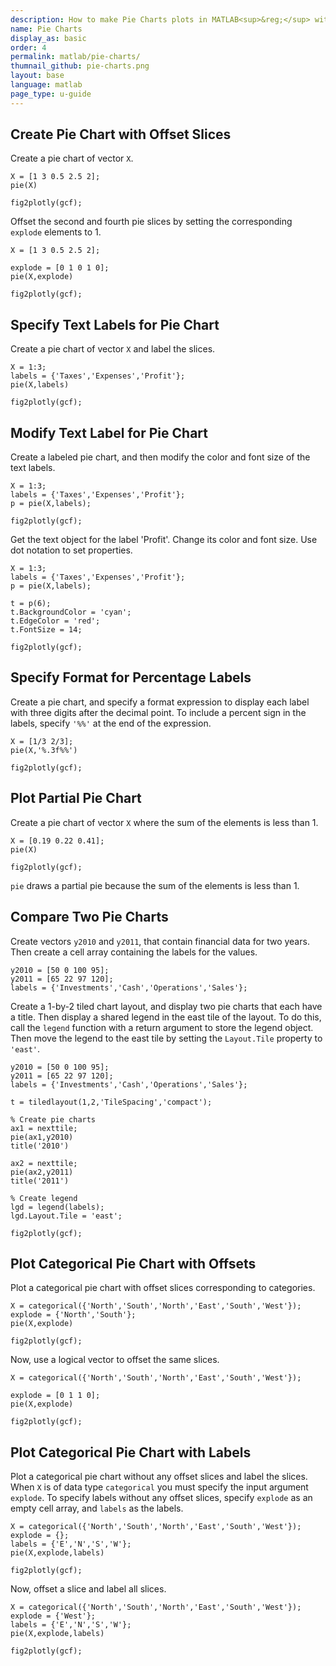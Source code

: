 ```yaml
---
description: How to make Pie Charts plots in MATLAB<sup>&reg;</sup> with Plotly.
name: Pie Charts
display_as: basic
order: 4
permalink: matlab/pie-charts/
thumnail_github: pie-charts.png
layout: base
language: matlab
page_type: u-guide
---
```


## Create Pie Chart with Offset Slices

Create a pie chart of vector `X`.

```{matlab}
X = [1 3 0.5 2.5 2];
pie(X)

fig2plotly(gcf);
```

Offset the second and fourth pie slices by setting the corresponding `explode` elements to 1.

```{matlab}
X = [1 3 0.5 2.5 2];

explode = [0 1 0 1 0];
pie(X,explode)

fig2plotly(gcf);
```



<!--------------------- EXAMPLE BREAK ------------------------->

## Specify Text Labels for Pie Chart

Create a pie chart of vector `X` and label the slices.

```{matlab}
X = 1:3;
labels = {'Taxes','Expenses','Profit'};
pie(X,labels)

fig2plotly(gcf);
```


<!--------------------- EXAMPLE BREAK ------------------------->

## Modify Text Label for Pie Chart

Create a labeled pie chart, and then modify the color and font size of the text labels.

```{matlab}
X = 1:3;
labels = {'Taxes','Expenses','Profit'};
p = pie(X,labels);

fig2plotly(gcf);
```


Get the text object for the label 'Profit'. Change its color and font size. Use dot notation to set properties.

```{matlab}
X = 1:3;
labels = {'Taxes','Expenses','Profit'};
p = pie(X,labels);

t = p(6);
t.BackgroundColor = 'cyan';
t.EdgeColor = 'red';
t.FontSize = 14;

fig2plotly(gcf);
```


<!--------------------- EXAMPLE BREAK ------------------------->

## Specify Format for Percentage Labels

Create a pie chart, and specify a format expression to display each label with three digits after the decimal point. To include a percent sign in the labels, specify `'%%'` at the end of the expression.

```{matlab}
X = [1/3 2/3];
pie(X,'%.3f%%')

fig2plotly(gcf);
```

<!--------------------- EXAMPLE  BREAK ------------------------->

## Plot Partial Pie Chart

Create a pie chart of vector `X` where the sum of the elements is less than 1.

```{matlab}
X = [0.19 0.22 0.41];
pie(X)

fig2plotly(gcf);
```

`pie` draws a partial pie because the sum of the elements is less than 1.


<!--------------------- EXAMPLE BREAK ------------------------->

## Compare Two Pie Charts

Create vectors `y2010` and `y2011`, that contain financial data for two years. Then create a cell array containing the labels for the values.

```{matlab}
y2010 = [50 0 100 95];
y2011 = [65 22 97 120];
labels = {'Investments','Cash','Operations','Sales'};
```

Create a 1-by-2 tiled chart layout, and display two pie charts that each have a title. Then display a shared legend in the east tile of the layout. To do this, call the `legend` function with a return argument to store the legend object. Then move the legend to the east tile by setting the `Layout.Tile` property to `'east'`.

```{matlab}
y2010 = [50 0 100 95];
y2011 = [65 22 97 120];
labels = {'Investments','Cash','Operations','Sales'};

t = tiledlayout(1,2,'TileSpacing','compact');

% Create pie charts
ax1 = nexttile;
pie(ax1,y2010)
title('2010')

ax2 = nexttile;
pie(ax2,y2011)
title('2011')

% Create legend
lgd = legend(labels);
lgd.Layout.Tile = 'east';

fig2plotly(gcf);
```


<!--------------------- EXAMPLE BREAK ------------------------->

## Plot Categorical Pie Chart with Offsets

Plot a categorical pie chart with offset slices corresponding to categories.

```{matlab}
X = categorical({'North','South','North','East','South','West'});
explode = {'North','South'};
pie(X,explode)

fig2plotly(gcf);
```

Now, use a logical vector to offset the same slices.

```{matlab}
X = categorical({'North','South','North','East','South','West'});

explode = [0 1 1 0];
pie(X,explode)

fig2plotly(gcf);
```



<!--------------------- EXAMPLE BREAK ------------------------->

## Plot Categorical Pie Chart with Labels

Plot a categorical pie chart without any offset slices and label the slices. When `X` is of data type `categorical` you must specify the input argument `explode`. To specify labels without any offset slices, specify `explode` as an empty cell array, and `labels` as the labels.

```{matlab}
X = categorical({'North','South','North','East','South','West'});
explode = {};
labels = {'E','N','S','W'};
pie(X,explode,labels)

fig2plotly(gcf);
```

Now, offset a slice and label all slices.

```{matlab}
X = categorical({'North','South','North','East','South','West'});
explode = {'West'};
labels = {'E','N','S','W'};
pie(X,explode,labels)

fig2plotly(gcf);
```


<!--------------------- EXAMPLE BREAK ------------------------->

